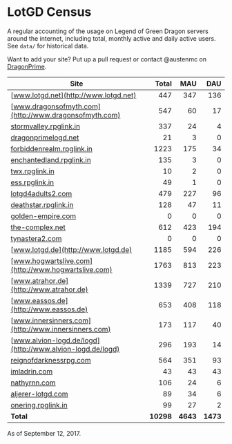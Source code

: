 # LotGD Census
A regular accounting of the usage on Legend of Green Dragon servers around the internet, including total, monthly active and daily active users. See `data/` for historical data.

Want to add your site? Put up a pull request or contact @austenmc on [DragonPrime](http://dragonprime.net).


Site | Total | MAU | DAU
--- | ---:| ---:| ---:
[www.lotgd.net](http://www.lotgd.net)|447|347|136
[www.dragonsofmyth.com](http://www.dragonsofmyth.com)|547|60|17
[stormvalley.rpglink.in](http://stormvalley.rpglink.in)|337|24|4
[dragonprimelogd.net](http://dragonprimelogd.net)|21|3|0
[forbiddenrealm.rpglink.in](http://forbiddenrealm.rpglink.in)|1223|175|34
[enchantedland.rpglink.in](http://enchantedland.rpglink.in)|135|3|0
[twx.rpglink.in](http://twx.rpglink.in)|10|2|0
[ess.rpglink.in](http://ess.rpglink.in)|49|1|0
[lotgd4adults2.com](http://lotgd4adults2.com)|479|227|96
[deathstar.rpglink.in](http://deathstar.rpglink.in)|128|47|11
[golden-empire.com](http://golden-empire.com)|0|0|0
[the-complex.net](http://the-complex.net)|612|423|194
[tynastera2.com](http://tynastera2.com)|0|0|0
[www.lotgd.de](http://www.lotgd.de)|1185|594|226
[www.hogwartslive.com](http://www.hogwartslive.com)|1763|813|223
[www.atrahor.de](http://www.atrahor.de)|1339|727|210
[www.eassos.de](http://www.eassos.de)|653|408|118
[www.innersinners.com](http://www.innersinners.com)|173|117|40
[www.alvion-logd.de/logd](http://www.alvion-logd.de/logd)|296|193|14
[reignofdarknessrpg.com](http://reignofdarknessrpg.com)|564|351|93
[imladrin.com](http://imladrin.com)|43|43|43
[nathyrnn.com](http://nathyrnn.com)|106|24|6
[aljerer-lotgd.com](http://aljerer-lotgd.com)|89|34|6
[onering.rpglink.in](http://onering.rpglink.in)|99|27|2
**Total**|**10298**|**4643**|**1473**

As of September 12, 2017.
